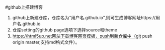 #github上搭建博客
1. github上新建仓库，仓库名为“用户名.github.io",则可生成博客网址https://用户名.github.io
2. 仓库setting的github page选项下选择source和theme
3. https://html5up.net网站下载博客网页模板，push到新仓库中（git push origin master,支持md格式文件）。